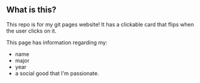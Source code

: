 ## What is this?

This repo is for my git pages website! It has a clickable card that flips when the user clicks on it.

This page has information regarding my:
- name
- major
- year
- a social good that I'm passionate.

